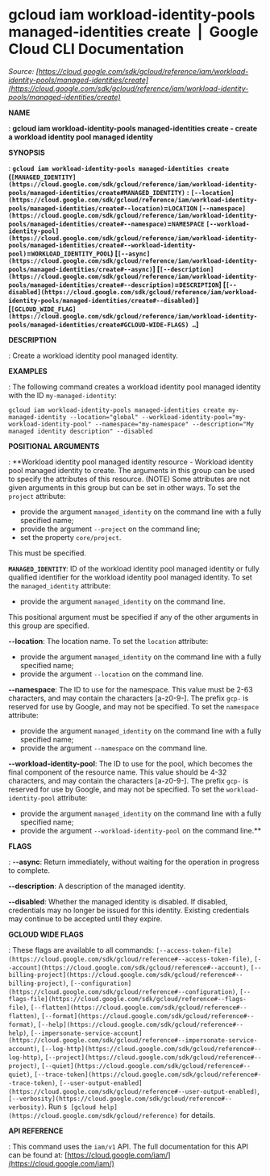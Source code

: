 # gcloud iam workload-identity-pools managed-identities create  |  Google Cloud CLI Documentation

*Source: [https://cloud.google.com/sdk/gcloud/reference/iam/workload-identity-pools/managed-identities/create](https://cloud.google.com/sdk/gcloud/reference/iam/workload-identity-pools/managed-identities/create)*

**NAME**

: **gcloud iam workload-identity-pools managed-identities create - create a workload identity pool managed identity**

**SYNOPSIS**

: **`gcloud iam workload-identity-pools managed-identities create` (`[MANAGED_IDENTITY](https://cloud.google.com/sdk/gcloud/reference/iam/workload-identity-pools/managed-identities/create#MANAGED_IDENTITY)` : `[--location](https://cloud.google.com/sdk/gcloud/reference/iam/workload-identity-pools/managed-identities/create#--location)`=`LOCATION` `[--namespace](https://cloud.google.com/sdk/gcloud/reference/iam/workload-identity-pools/managed-identities/create#--namespace)`=`NAMESPACE` `[--workload-identity-pool](https://cloud.google.com/sdk/gcloud/reference/iam/workload-identity-pools/managed-identities/create#--workload-identity-pool)`=`WORKLOAD_IDENTITY_POOL`) [`[--async](https://cloud.google.com/sdk/gcloud/reference/iam/workload-identity-pools/managed-identities/create#--async)`] [`[--description](https://cloud.google.com/sdk/gcloud/reference/iam/workload-identity-pools/managed-identities/create#--description)`=`DESCRIPTION`] [`[--disabled](https://cloud.google.com/sdk/gcloud/reference/iam/workload-identity-pools/managed-identities/create#--disabled)`] [`[GCLOUD_WIDE_FLAG](https://cloud.google.com/sdk/gcloud/reference/iam/workload-identity-pools/managed-identities/create#GCLOUD-WIDE-FLAGS) …`]**

**DESCRIPTION**

: Create a workload identity pool managed identity.

**EXAMPLES**

: The following command creates a workload identity pool managed identity with the
ID `my-managed-identity`:

```
gcloud iam workload-identity-pools managed-identities create my-managed-identity --location="global" --workload-identity-pool="my-workload-identity-pool" --namespace="my-namespace" --description="My managed identity description" --disabled
```

**POSITIONAL ARGUMENTS**

: **Workload identity pool managed identity resource - Workload identity pool
managed identity to create. The arguments in this group can be used to specify
the attributes of this resource. (NOTE) Some attributes are not given arguments
in this group but can be set in other ways.
To set the `project` attribute:

- provide the argument `managed_identity` on the command line with a
fully specified name;
- provide the argument `--project` on the command line;
- set the property `core/project`.

This must be specified.

**`MANAGED_IDENTITY`**:
ID of the workload identity pool managed identity or fully qualified identifier
for the workload identity pool managed identity.
To set the `managed_identity` attribute:

- provide the argument `managed_identity` on the command line.

This positional argument must be specified if any of the other arguments in this
group are specified.

**--location**:
The location name.
To set the `location` attribute:

- provide the argument `managed_identity` on the command line with a
fully specified name;
- provide the argument `--location` on the command line.

**--namespace**:
The ID to use for the namespace. This value must be 2-63 characters, and may
contain the characters [a-z0-9-]. The prefix `gcp-` is reserved for
use by Google, and may not be specified.
To set the `namespace` attribute:

- provide the argument `managed_identity` on the command line with a
fully specified name;
- provide the argument `--namespace` on the command line.

**--workload-identity-pool**:
The ID to use for the pool, which becomes the final component of the resource
name. This value should be 4-32 characters, and may contain the characters
[a-z0-9-]. The prefix `gcp-` is reserved for use by Google, and may
not be specified.
To set the `workload-identity-pool` attribute:

- provide the argument `managed_identity` on the command line with a
fully specified name;
- provide the argument `--workload-identity-pool` on the command line.**

**FLAGS**

: **--async**:
Return immediately, without waiting for the operation in progress to complete.

**--description**:
A description of the managed identity.

**--disabled**:
Whether the managed identity is disabled. If disabled, credentials may no longer
be issued for this identity. Existing credentials may continue to be accepted
until they expire.

**GCLOUD WIDE FLAGS**

: These flags are available to all commands: `[--access-token-file](https://cloud.google.com/sdk/gcloud/reference#--access-token-file)`,
`[--account](https://cloud.google.com/sdk/gcloud/reference#--account)`, `[--billing-project](https://cloud.google.com/sdk/gcloud/reference#--billing-project)`,
`[--configuration](https://cloud.google.com/sdk/gcloud/reference#--configuration)`,
`[--flags-file](https://cloud.google.com/sdk/gcloud/reference#--flags-file)`,
`[--flatten](https://cloud.google.com/sdk/gcloud/reference#--flatten)`, `[--format](https://cloud.google.com/sdk/gcloud/reference#--format)`, `[--help](https://cloud.google.com/sdk/gcloud/reference#--help)`, `[--impersonate-service-account](https://cloud.google.com/sdk/gcloud/reference#--impersonate-service-account)`,
`[--log-http](https://cloud.google.com/sdk/gcloud/reference#--log-http)`,
`[--project](https://cloud.google.com/sdk/gcloud/reference#--project)`, `[--quiet](https://cloud.google.com/sdk/gcloud/reference#--quiet)`, `[--trace-token](https://cloud.google.com/sdk/gcloud/reference#--trace-token)`, `[--user-output-enabled](https://cloud.google.com/sdk/gcloud/reference#--user-output-enabled)`,
`[--verbosity](https://cloud.google.com/sdk/gcloud/reference#--verbosity)`.
Run `$ [gcloud help](https://cloud.google.com/sdk/gcloud/reference)` for details.

**API REFERENCE**

: This command uses the `iam/v1` API. The full documentation for this
API can be found at: [https://cloud.google.com/iam/](https://cloud.google.com/iam/)